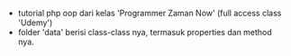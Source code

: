 - tutorial php oop dari kelas 'Programmer Zaman Now' (full access class 'Udemy')
- folder 'data' berisi class-class nya, termasuk properties dan method nya.

